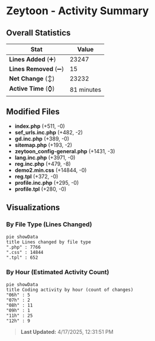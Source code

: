 # Zeytoon - Activity Summary 

## Overall Statistics

| Stat                   | Value                                                             |
| ---------------------- | ----------------------------------------------------------------- |
| **Lines Added** (➕)   | 23247                                          |
| **Lines Removed** (➖) | 15                                        |
| **Net Change** (↕)    | 23232                |
| **Active Time** (⌚)   | 81 minutes |


## Modified Files
- **index.php** (+511, -0)
- **sef_urls.inc.php** (+482, -2)
- **gd.inc.php** (+389, -0)
- **sitemap.php** (+193, -2)
- **zeytoon_config-general.php** (+1431, -3)
- **lang.inc.php** (+3971, -0)
- **reg.inc.php** (+479, -8)
- **demo2.min.css** (+14844, -0)
- **reg.tpl** (+372, -0)
- **profile.inc.php** (+295, -0)
- **profile.tpl** (+280, -0)

## Visualizations

### By File Type (Lines Changed)

```mermaid
pie showData
title Lines changed by file type
".php" : 7766
".css" : 14844
".tpl" : 652
```

### By Hour (Estimated Activity Count)

```mermaid
pie showData
title Coding activity by hour (count of changes)
"06h" : 5
"07h" : 2
"08h" : 11
"09h" : 1
"11h" : 25
"12h" : 9
```


> **Last Updated:** 4/17/2025, 12:31:51 PM
